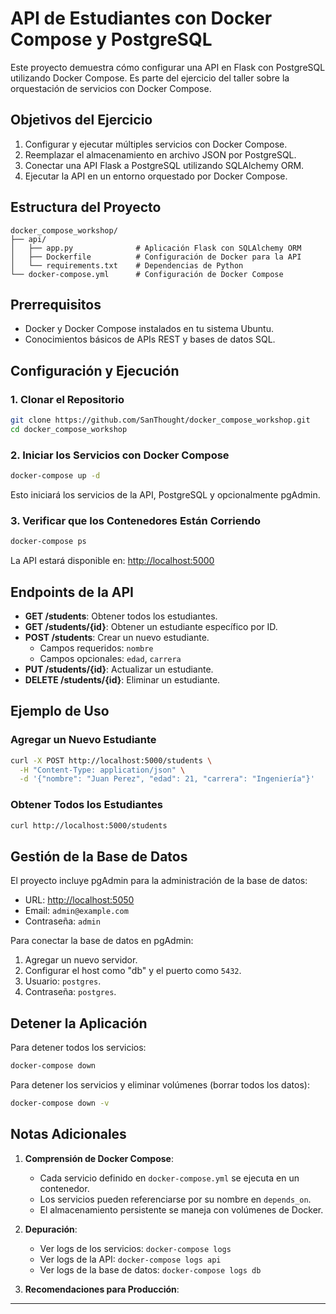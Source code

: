 # API de Estudiantes con Docker Compose y PostgreSQL

Este proyecto demuestra cómo configurar una API en Flask con PostgreSQL utilizando Docker Compose. Es parte del ejercicio del taller sobre la orquestación de servicios con Docker Compose.

## Objetivos del Ejercicio

1. Configurar y ejecutar múltiples servicios con Docker Compose.
2. Reemplazar el almacenamiento en archivo JSON por PostgreSQL.
3. Conectar una API Flask a PostgreSQL utilizando SQLAlchemy ORM.
4. Ejecutar la API en un entorno orquestado por Docker Compose.

## Estructura del Proyecto

```
docker_compose_workshop/
├── api/
│   ├── app.py              # Aplicación Flask con SQLAlchemy ORM
│   ├── Dockerfile          # Configuración de Docker para la API
│   └── requirements.txt    # Dependencias de Python
└── docker-compose.yml      # Configuración de Docker Compose
```

## Prerrequisitos

- Docker y Docker Compose instalados en tu sistema Ubuntu.
- Conocimientos básicos de APIs REST y bases de datos SQL.

## Configuración y Ejecución

### 1. Clonar el Repositorio

```bash
git clone https://github.com/SanThought/docker_compose_workshop.git
cd docker_compose_workshop
```

### 2. Iniciar los Servicios con Docker Compose

```bash
docker-compose up -d
```

Esto iniciará los servicios de la API, PostgreSQL y opcionalmente pgAdmin.

### 3. Verificar que los Contenedores Están Corriendo

```bash
docker-compose ps
```

La API estará disponible en: [http://localhost:5000](http://localhost:5000)

## Endpoints de la API

- **GET /students**: Obtener todos los estudiantes.
- **GET /students/{id}**: Obtener un estudiante específico por ID.
- **POST /students**: Crear un nuevo estudiante.
  - Campos requeridos: `nombre`
  - Campos opcionales: `edad`, `carrera`
- **PUT /students/{id}**: Actualizar un estudiante.
- **DELETE /students/{id}**: Eliminar un estudiante.

## Ejemplo de Uso

### Agregar un Nuevo Estudiante

```bash
curl -X POST http://localhost:5000/students \
  -H "Content-Type: application/json" \
  -d '{"nombre": "Juan Perez", "edad": 21, "carrera": "Ingeniería"}'
```

### Obtener Todos los Estudiantes

```bash
curl http://localhost:5000/students
```

## Gestión de la Base de Datos

El proyecto incluye pgAdmin para la administración de la base de datos:

- URL: [http://localhost:5050](http://localhost:5050)
- Email: `admin@example.com`
- Contraseña: `admin`

Para conectar la base de datos en pgAdmin:

1. Agregar un nuevo servidor.
2. Configurar el host como "db" y el puerto como `5432`.
3. Usuario: `postgres`.
4. Contraseña: `postgres`.

## Detener la Aplicación

Para detener todos los servicios:

```bash
docker-compose down
```

Para detener los servicios y eliminar volúmenes (borrar todos los datos):

```bash
docker-compose down -v
```

## Notas Adicionales

1. **Comprensión de Docker Compose**:

   - Cada servicio definido en `docker-compose.yml` se ejecuta en un contenedor.
   - Los servicios pueden referenciarse por su nombre en `depends_on`.
   - El almacenamiento persistente se maneja con volúmenes de Docker.

2. **Depuración**:

   - Ver logs de los servicios: `docker-compose logs`
   - Ver logs de la API: `docker-compose logs api`
   - Ver logs de la base de datos: `docker-compose logs db`

3. **Recomendaciones para Producción**:

---
